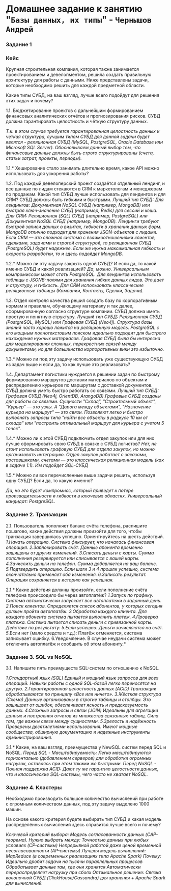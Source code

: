# Домашнее задание к занятию "`Базы данных, их типы`" - `Чернышов Андрей`

### Задание 1
### Кейс
Крупная строительная компания, которая также занимается проектированием и девелопментом, решила создать правильную архитектуру для работы с данными. Ниже представлены задачи, которые необходимо решить для каждой предметной области.

Какие типы СУБД, на ваш взгляд, лучше всего подойдут для решения этих задач и почему?

1.1. Бюджетирование проектов с дальнейшим формированием финансовых аналитических отчётов и прогнозирования рисков. СУБД должна гарантировать целостность и чёткую структуру данных.

*Т.к. в этом случае требуется  гарантированная целостность данных и четкая структура, лучшим типом СУБД для данной задачи будет являтся - реляционная СУБД (MySQL, PostgreSQL, Oracle Database или Microsoft SQL Server). Обосновываем данный выбор тем, что финансовые данные должны быть строго структурированы (счета, статьи затрат, проекты, периоды).*

1.1.* Хеширование стало занимать длительно время, какое API можно использовать для ускорения работы?

1.2. Под каждый девелоперский проект создаётся отдельный лендинг, и все данные по лидам стекаются в CRM к маркетологам и менеджерам по продажам. Какой тип СУБД лучше использовать для лендингов и для CRM? СУБД должны быть гибкими и быстрыми.
*Лучший тип СУБД:
Для лендингов: Документная NoSQL СУБД (например, MongoDB) или быстрая ключ-значение СУБД (например, Redis) для сессий и кеша.
Для CRM: Реляционная (SQL) СУБД (например, PostgreSQL) или Документная NoSQL СУБД (например, MongoDB).
Лендинги требуют быстрой записи данных о визитах, гибкости в хранении данных форм. MongoDB отлично подходит для хранения JSON-объектов с лидами.
Если CRM — это сложная система с взаимоотношениями клиентов, сделками, задачами и строгой структурой, то реляционная СУБД (PostgreSQL) будет надежнее. Если же нужна максимальная гибкость и скорость разработки, то и здесь подойдет MongoDB.*

1.2.* Можно ли эту задачу закрыть одной СУБД? И если да, то какой именно СУБД и какой реализацией?
*Да, можно. Универсальным компромиссом может стать PostgreSQL. Для лендингов использовать таблицы с JSONB-полями для хранения гибких данных лидов. Это дает и структуру, и гибкость. Для CRM использовать классические реляционные таблицы (Компании, Контакты, Сделки, Задачи).*

1.3. Отдел контроля качества решил создать базу по корпоративным нормам и правилам, обучающему материалу и так далее, сформированную согласно структуре компании. СУБД должна иметь простую и понятную структуру.
*Лучший тип СУБД: Реляционная СУБД (PostgreSQL, MySQL) или Графовая СУБД (Neo4j). Структура базы знаний часто хорошо ложится на реляционную модель.
PostgreSQL с его мощным полнотекстовым поиском идеально подходит для быстрого нахождения нужных материалов.
Графовая СУБД была бы интересна для моделирования сложных, перекрестных связей между документами, но для большинства корпоративных вики это избыточно.*

1.3.* Можно ли под эту задачу использовать уже существующую СУБД из задач выше и если да, то как лучше это реализовать?

1.4. Департамент логистики нуждается в решении задач по быстрому формированию маршрутов доставки материалов по объектам и распределению курьеров по маршрутам с доставкой документов. СУБД должна уметь быстро работать со связями.
*Лучший тип СУБД: Графовая СУБД (Neo4j,  OrientDB, ArangoDB).Графовые СУБД созданы для работы со связями. Сущности "Склад", "Строительный объект", "Курьер" — это узлы. А "Дорога между объектами", "Назначение курьера на маршрут" — это связи.
Позволяют легко и быстро выполнять запросы типа "найти все объекты в радиусе 10 км от склада" или "построить оптимальный маршрут для курьера с учетом 5 точек".*

1.4.* Можно ли к этой СУБД подключить отдел закупок или для них лучше сформировать свою СУБД в связке с СУБД логистов?
*Нет, не стоит использовать графовую СУБД для отдела закупок, но можно организовать интеграцию. Отдел закупок работает с заказами, поставщиками, счетами — это классическая реляционная модель (как в задаче 1.1). Им подойдет SQL-СУБД*

1.5.* Можно ли все перечисленные выше задачи решить, используя одну СУБД? Если да, то какую именно?

*Да, но это будет компромисс, который приведет к потере производительности и гибкости в ключевых областях.
Универсальный кандидат: PostgreSQL.*

### Задание 2. Транзакции
2.1. Пользователь пополняет баланс счёта телефона, распишите пошагово, какие действия должны произойти для того, чтобы транзакция завершилась успешно. Ориентируйтесь на шесть действий.
*1.Начать операцию. Система фиксирует, что началась финансовая операция.
2.Заблокировать счёт. Данные абонента временно защищены от других изменений.
3.Списать деньги с карты. Сумма пополнения резервируется или списывается с вашей карты.
4.Зачислить деньги на телефон. Сумма добавляется на ваш баланс.
5.Подтвердить операцию. Если шаги 3 и 4 прошли успешно, система окончательно применяет оба изменения.
6.Записать результат. Операция сохраняется в историю как успешная.*

2.1.* Какие действия должны произойти, если пополнение счёта телефона происходило бы через автоплатёж?
*1.Запуск по графику. Система автоматически запускает все автоплатежи в заданный день.
2.Поиск клиентов. Определяется список абонентов, у которых сегодня должен пройти автоплатёж.
3.Обработка каждого клиента. Для каждого абонента система пытается выполнить платеж.
4.Проверка платежа. Система пытается списать деньги с привязанной карты.
Действие по результату:
5.Если успешно: Деньги зачисляются на счёт.
5*.Если нет (мало средств и т.д.): Платёж отменяется, система записывает ошибку.
6.Уведомление. В случае неудачи система может отключить автоплатёж и сообщить об этом абоненту.*

### Задание 3. SQL vs NoSQL
3.1. Напишите пять преимуществ SQL-систем по отношению к NoSQL.

*1.Стандартный язык (SQL)
Единый и мощный язык запросов для всех операций. Навыки работы с одной SQL-базой легко переносятся на другую.
2.Гарантированная целостность данных (ACID)
Транзакции обрабатываются по принципу «Все или ничего». 
3.Жёсткая структура (Схема)
Данные организованы в строгие таблицы и столбцы. Это защищает от ошибок, обеспечивает ясность и предсказуемость данных.
4.Сложные запросы и связи (JOIN)
Идеальны для агрегации данных и построения отчетов из множества связанных таблиц. Сила там, где важны связи между сущностями.
5.Зрелость и надёжность
Проверены десятилетиями использования. Имеют мощные сообщества, обширную документацию и надежные инструменты администрирования.*

3.1.* Какие, на ваш взгляд, преимущества у NewSQL систем перед SQL и NoSQL.
*Перед SQL -	Масштабируемость: Легко масштабируются горизонтально (добавлением серверов) для обработки огромных нагрузок, оставаясь при этом такими же быстрыми.
Перед NoSQL - Полная поддержка ACID: Дают ту же гарантию целостности данных, что и классические SQL-системы, чего часто не хватает NoSQL.*

### Задание 4. Кластеры
Необходимо производить большое количество вычислений при работе с огромным количеством данных, под эту задачу выделено 1000 машин.

На основе какого критерия будете выбирать тип СУБД и какая модель распределённых вычислений здесь справится лучше всего и почему?

*Ключевой критерий выбора: Модель согласованности данных (CAP-теорема). Нужно выбрать между:
Точностью данных при любых условиях (CP-системы)
Непрерывной работой даже ценой временной несогласованности (AP-системы)
Лучшая модель вычислений: MapReduce (в современных реализациях типа Apache Spark)
Почему:
Идеально дробит задачи на тысячи параллельных процессов
Обрабатывает данные там, где они хранятся
Автоматически перераспределяет нагрузку при сбоях
Оптимальное решение: Связка колоночной СУБД (ClickHouse/Cassandra) для хранения + Apache Spark для вычислений.*
